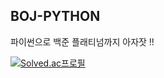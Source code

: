 ## BOJ-PYTHON

파이썬으로 백준 플래티넘까지 아자잣 !!

[![Solved.ac프로필](http://mazassumnida.wtf/api/v2/generate_badge?boj=soyeon207)](https://solved.ac/soyeon207)
